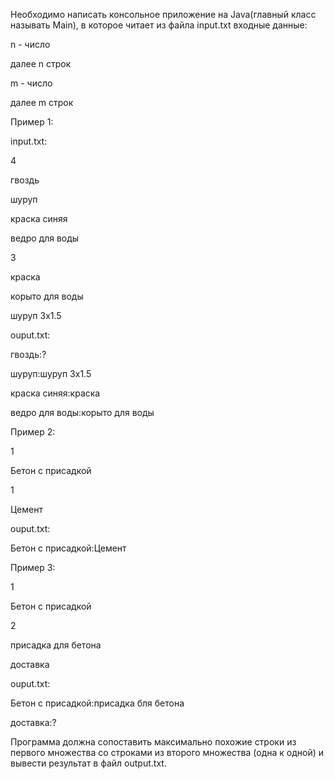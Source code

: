 Необходимо написать консольное приложение на Java(главный класс называть Main), в которое читает из файла input.txt входные данные:

n - число

далее n строк

m - число

далее m строк

Пример 1:

input.txt:

4

гвоздь

шуруп

краска синяя

ведро для воды

3

краска

корыто для воды

шуруп 3х1.5

 

ouput.txt:

гвоздь:?

шуруп:шуруп 3х1.5

краска синяя:краска

ведро для воды:корыто для воды

 

Пример 2:

1

Бетон с присадкой

1

Цемент

ouput.txt:

Бетон с присадкой:Цемент

 

Пример 3:

1

Бетон с присадкой

2

присадка для бетона

доставка

ouput.txt:

Бетон с присадкой:присадка бля бетона

доставка:?

Программа должна сопоставить максимально похожие строки из первого множества со строками из второго множества (одна к одной) и вывести результат в файл output.txt.